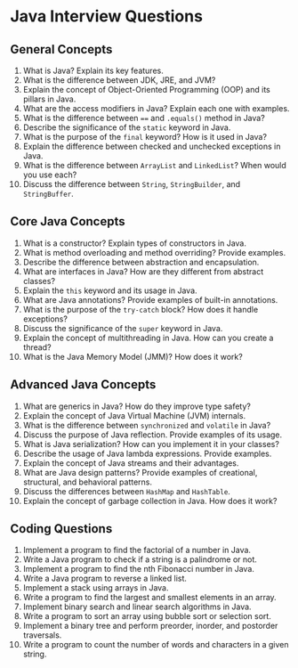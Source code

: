 # Java Interview Questions

## General Concepts

1. What is Java? Explain its key features.
2. What is the difference between JDK, JRE, and JVM?
3. Explain the concept of Object-Oriented Programming (OOP) and its pillars in Java.
4. What are the access modifiers in Java? Explain each one with examples.
5. What is the difference between `==` and `.equals()` method in Java?
6. Describe the significance of the `static` keyword in Java.
7. What is the purpose of the `final` keyword? How is it used in Java?
8. Explain the difference between checked and unchecked exceptions in Java.
9. What is the difference between `ArrayList` and `LinkedList`? When would you use each?
10. Discuss the difference between `String`, `StringBuilder`, and `StringBuffer`.

## Core Java Concepts

1. What is a constructor? Explain types of constructors in Java.
2. What is method overloading and method overriding? Provide examples.
3. Describe the difference between abstraction and encapsulation.
4. What are interfaces in Java? How are they different from abstract classes?
5. Explain the `this` keyword and its usage in Java.
6. What are Java annotations? Provide examples of built-in annotations.
7. What is the purpose of the `try-catch` block? How does it handle exceptions?
8. Discuss the significance of the `super` keyword in Java.
9. Explain the concept of multithreading in Java. How can you create a thread?
10. What is the Java Memory Model (JMM)? How does it work?

## Advanced Java Concepts

1. What are generics in Java? How do they improve type safety?
2. Explain the concept of Java Virtual Machine (JVM) internals.
3. What is the difference between `synchronized` and `volatile` in Java?
4. Discuss the purpose of Java reflection. Provide examples of its usage.
5. What is Java serialization? How can you implement it in your classes?
6. Describe the usage of Java lambda expressions. Provide examples.
7. Explain the concept of Java streams and their advantages.
8. What are Java design patterns? Provide examples of creational, structural, and behavioral patterns.
9. Discuss the differences between `HashMap` and `HashTable`.
10. Explain the concept of garbage collection in Java. How does it work?

## Coding Questions

1. Implement a program to find the factorial of a number in Java.
2. Write a Java program to check if a string is a palindrome or not.
3. Implement a program to find the nth Fibonacci number in Java.
4. Write a Java program to reverse a linked list.
5. Implement a stack using arrays in Java.
6. Write a program to find the largest and smallest elements in an array.
7. Implement binary search and linear search algorithms in Java.
8. Write a program to sort an array using bubble sort or selection sort.
9. Implement a binary tree and perform preorder, inorder, and postorder traversals.
10. Write a program to count the number of words and characters in a given string.

